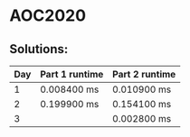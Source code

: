 # AOC2020
## Solutions:
| Day | Part 1 runtime | Part 2 runtime | 
|-----|----------------|----------------|
|1    | 0.008400 ms    | 0.010900 ms    |
|2    | 0.199900 ms    | 0.154100 ms    |
|3|   | 0.002800 ms    | 0.004400 ms    |
